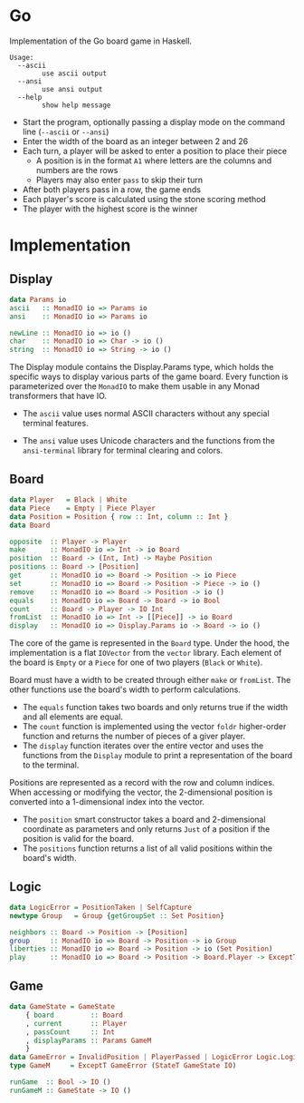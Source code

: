 # Go

Implementation of the Go board game in Haskell.

```
Usage:
  --ascii
        use ascii output
  --ansi
        use ansi output
  --help
        show help message
```

-   Start the program, optionally passing a display mode on the command line (`--ascii` or `--ansi`)
-   Enter the width of the board as an integer between 2 and 26
-   Each turn, a player will be asked to enter a position to place their piece
    -   A position is in the format `A1` where letters are the columns and numbers are the rows
    -   Players may also enter `pass` to skip their turn
-   After both players pass in a row, the game ends
-   Each player's score is calculated using the stone scoring method
-   The player with the highest score is the winner

# Implementation

## Display

```haskell
data Params io
ascii   :: MonadIO io => Params io
ansi    :: MonadIO io => Params io

newLine :: MonadIO io => io ()
char    :: MonadIO io => Char -> io ()
string  :: MonadIO io => String -> io ()
```

The Display module contains the Display.Params type, which holds the specific ways to display various parts of the game
board. Every function is parameterized over the `MonadIO` to make them usable in any Monad transformers that have IO.

-   The `ascii` value uses normal ASCII characters without any special terminal features.

-   The `ansi` value uses Unicode characters and the functions from the `ansi-terminal` library for terminal clearing
    and colors.

## Board

```haskell
data Player   = Black | White
data Piece    = Empty | Piece Player
data Position = Position { row :: Int, column :: Int }
data Board

opposite  :: Player -> Player
make      :: MonadIO io => Int -> io Board
position  :: Board -> (Int, Int) -> Maybe Position
positions :: Board -> [Position]
get       :: MonadIO io => Board -> Position -> io Piece
set       :: MonadIO io => Board -> Position -> Piece -> io ()
remove    :: MonadIO io => Board -> Position -> io ()
equals    :: MonadIO io => Board -> Board -> io Bool
count     :: Board -> Player -> IO Int
fromList  :: MonadIO io => Int -> [[Piece]] -> io Board
display   :: MonadIO io => Display.Params io -> Board -> io ()
```

The core of the game is represented in the `Board` type. Under the hood, the implementation is a flat `IOVector` from
the `vector` library. Each element of the board is `Empty` or a `Piece` for one of two players (`Black` or `White`).

Board must have a width to be created through either `make` or `fromList`. The other functions use the board's width to
perform calculations.

-   The `equals` function takes two boards and only returns true if the width and all elements are equal.
-   The `count` function is implemented using the vector `foldr` higher-order function and returns the number of pieces
    of a giver player.
-   The `display` function iterates over the entire vector and uses the functions from the `Display` module to print a
    representation of the board to the terminal.

Positions are represented as a record with the row and column indices. When accessing or modifying the vector, the
2-dimensional position is converted into a 1-dimensional index into the vector.

-   The `position` smart constructor takes a board and 2-dimensional coordinate as parameters and only returns `Just` of
    a position if the position is valid for the board.
-   The `positions` function returns a list of all valid positions within the board's width.

## Logic

```haskell
data LogicError = PositionTaken | SelfCapture
newtype Group   = Group {getGroupSet :: Set Position}

neighbors :: Board -> Position -> [Position]
group     :: MonadIO io => Board -> Position -> io Group
liberties :: MonadIO io => Board -> Position -> io (Set Position)
play      :: MonadIO io => Board -> Position -> Board.Player -> ExceptT LogicError io (Set Position)
```

## Game

```haskell
data GameState = GameState
    { board         :: Board
    , current       :: Player
    , passCount     :: Int
    , displayParams :: Params GameM
    }
data GameError = InvalidPosition | PlayerPassed | LogicError Logic.LogicError
type GameM     = ExceptT GameError (StateT GameState IO)

runGame  :: Bool -> IO ()
runGameM :: GameState -> IO ()
```
